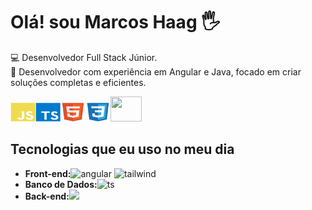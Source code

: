 <h1>Olá! sou Marcos Haag 🖐️</h1>

💻 Desenvolvedor Full Stack Júnior. <br>
📘 Desenvolvedor com experiência em Angular e Java, focado em criar soluções completas e eficientes.

<div>
<img aling="center" height="30" width="40" src="https://raw.githubusercontent.com/devicons/devicon/master/icons/javascript/javascript-plain.svg" alt="js"><img aling="center" height="30" width="40" src="https://raw.githubusercontent.com/devicons/devicon/master/icons/typescript/typescript-plain.svg" alt="ts"><img aling="center" height="30" width="40" src="https://raw.githubusercontent.com/devicons/devicon/master/icons/html5/html5-original.svg" alt="html"><img aling="center" height="30" width="40" src="https://raw.githubusercontent.com/devicons/devicon/master/icons/css3/css3-original.svg" alt="ts"><img aling="center" height="40" width="50"   src="https://cdn.jsdelivr.net/gh/devicons/devicon@latest/icons/java/java-original-wordmark.svg" />
</div>
<h2>Tecnologias que eu uso no meu dia</h2> 

- **Front-end:**<img aling="center" src="https://img.shields.io/badge/Angular-DD0031?style=for-the-badge&logo=angular&logoColor=white" alt="angular"> <img aling="center" src="https://img.shields.io/badge/Tailwind_CSS-38B2AC?style=for-the-badge&logo=tailwind-css&logoColor=white" alt="tailwind">
- **Banco de Dados:**<img aling="center" src="https://img.shields.io/badge/MySQL-00000F?style=for-the-badge&logo=mysql&logoColor=white" alt="ts">
- **Back-end:**<img aling="center" src="https://img.shields.io/badge/Spring-6DB33F?style=for-the-badge&logo=spring&logoColor=whit">

